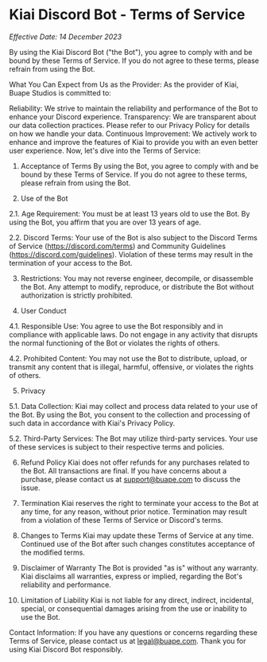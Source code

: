 # Kiai Discord Bot - Terms of Service
*Effective Date: 14 December 2023*

By using the Kiai Discord Bot ("the Bot"), you agree to comply with and be bound by these Terms of Service. If you do not agree to these terms, please refrain from using the Bot.

What You Can Expect from Us as the Provider:
As the provider of Kiai, Buape Studios is committed to:

Reliability: We strive to maintain the reliability and performance of the Bot to enhance your Discord experience.
Transparency: We are transparent about our data collection practices. Please refer to our Privacy Policy for details on how we handle your data.
Continuous Improvement: We actively work to enhance and improve the features of Kiai to provide you with an even better user experience.
Now, let's dive into the Terms of Service:

1. Acceptance of Terms
By using the Bot, you agree to comply with and be bound by these Terms of Service. If you do not agree to these terms, please refrain from using the Bot.

2. Use of the Bot

2.1. Age Requirement: You must be at least 13 years old to use the Bot. By using the Bot, you affirm that you are over 13 years of age.

2.2. Discord Terms: Your use of the Bot is also subject to the Discord Terms of Service (https://discord.com/terms) and Community Guidelines (https://discord.com/guidelines). Violation of these terms may result in the termination of your access to the Bot.

3. Restrictions: You may not reverse engineer, decompile, or disassemble the Bot. Any attempt to modify, reproduce, or distribute the Bot without authorization is strictly prohibited.

4. User Conduct

4.1. Responsible Use: You agree to use the Bot responsibly and in compliance with applicable laws. Do not engage in any activity that disrupts the normal functioning of the Bot or violates the rights of others.

4.2. Prohibited Content: You may not use the Bot to distribute, upload, or transmit any content that is illegal, harmful, offensive, or violates the rights of others.

5. Privacy

5.1. Data Collection: Kiai may collect and process data related to your use of the Bot. By using the Bot, you consent to the collection and processing of such data in accordance with Kiai's Privacy Policy.

5.2. Third-Party Services: The Bot may utilize third-party services. Your use of these services is subject to their respective terms and policies.

6. Refund Policy
Kiai does not offer refunds for any purchases related to the Bot. All transactions are final. If you have concerns about a purchase, please contact us at support@buape.com to discuss the issue.

7. Termination
Kiai reserves the right to terminate your access to the Bot at any time, for any reason, without prior notice. Termination may result from a violation of these Terms of Service or Discord's terms.

8. Changes to Terms
Kiai may update these Terms of Service at any time. Continued use of the Bot after such changes constitutes acceptance of the modified terms.

9. Disclaimer of Warranty
The Bot is provided "as is" without any warranty. Kiai disclaims all warranties, express or implied, regarding the Bot's reliability and performance.

10. Limitation of Liability
Kiai is not liable for any direct, indirect, incidental, special, or consequential damages arising from the use or inability to use the Bot.

Contact Information:
If you have any questions or concerns regarding these Terms of Service, please contact us at legal@buape.com.
Thank you for using Kiai Discord Bot responsibly.
